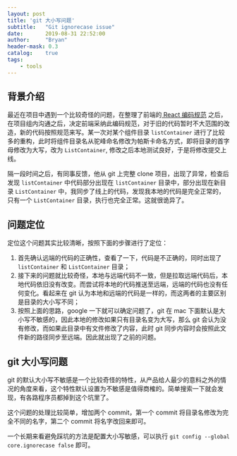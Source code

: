 ```yaml
---
layout: post
title: 'git 大小写问题'
subtitle:   "Git ignorecase issue"
date:       2019-08-31 22:52:00
author:     "Bryan"
header-mask: 0.3
catalog:    true
tags:
    - tools
---
```


## 背景介绍

最近在项目中遇到一个比较奇怪的问题，在整理了前端的[ React 编码规范](https://hustyichi.github.io/2019/06/23/react-style/) 之后，在项目组内沟通之后，决定前端采纳此编码规范，对于旧的代码暂时不大范围的改造，新的代码按照规范来写。某一次对某个组件目录 	`listContainer` 进行了比较多的重构，此时将组件目录名从驼峰命名修改为帕斯卡命名方式，即将目录的首字母修改为大写，改为 `ListContainer`, 修改之后本地测试良好，于是将修改提交上线。

隔一段时间之后，有同事反馈，他从 git 上完整 clone 项目，出现了异常，检查后发现 `listContainer` 中代码部分出现在 `listContainer` 目录中，部分出现在新目录 `ListContainer` 中，我同步了线上的代码，发现我本地的代码是完全正常的，只有一个 `ListContainer` 目录，执行也完全正常。这就很诡异了。

## 问题定位

定位这个问题其实比较清晰，按照下面的步骤进行了定位：

1. 首先确认远端的代码的正确性，查看了一下，代码是不正确的，同时出现了 `listContainer` 和 `ListContainer` 目录；
2. 接下来的问题就比较奇怪，本地与远端代码不一致，但是拉取远端代码后，本地代码依旧没有改变。而尝试将本地的代码推送至远端，远端的代码也没有任何变化。看起来在 git 认为本地和远端的代码是一样的，而这两者的主要区别是目录的大小写不同；
3. 按照上面的思路，google 一下就可以确定问题了，git 在 mac 下面默认是大小写不敏感的，因此本地的修改如果只有目录名变为大写，那么 git 会认为没有修改，而如果此目录中有文件修改了内容，此时 git 同步内容时会按照此文件新的路径同步至远端。因此就出现了之前的问题。

## git 大小写问题

git 的默认大小写不敏感是一个比较奇怪的特性，从产品给人最少的意料之外的情况的角度来看，这个特性默认设置为不敏感是值得商榷的。简单搜索一下就会发现，有各路程序员都掉到这个坑里了。

这个问题的处理比较简单，增加两个 commit，第一个 commit 将目录名修改为完全不同的名字，第二个 commit 将名字改回来即可。

一个长期来看避免踩坑的方法是配置大小写敏感，可以执行 `git config --global core.ignorecase false` 即可。